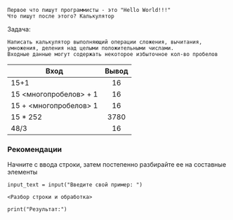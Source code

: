 
```
Первое что пишут программисты - это "Hello World!!!"
Что пишут после этого? Калькулятор
```

Задача:
```
Написать калькулятор выполняющий операции сложения, вычитания, умножения, деления над целыми положительными числами.
Входные данные могут содержать некоторое избыточное кол-во пробелов
```

|    Вход       |        Вывод       |
| ------------- |:------------------:|
| 15+1 | 16 |
| 15  <многопробелов>  + 1  | 16 |
| 15 +    <многопробелов>   1  | 16  |
| 15 * 252 | 3780 |
| 48/3 | 16 |


### Рекомендации
Начните с ввода строки, затем постепенно разбирайте ее на составные элементы
```
input_text = input("Введите свой пример: ")

<Разбор строки и обработка>

print("Результат:")
```